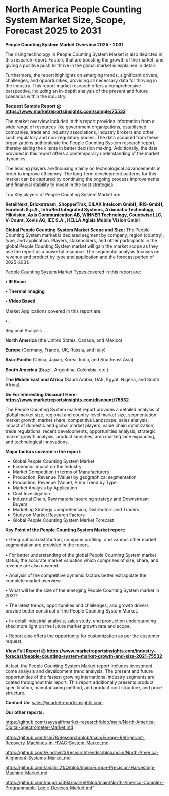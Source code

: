# North America People Counting System Market Size, Scope, Forecast 2025 to 2031

<Strong> People Counting System Market Overview 2025 - 2031</strong>

The rising technology in People Counting System Market is also depicted in this research report. Factors that are boosting the growth of the market, and giving a positive push to thrive in the global market is explained in detail.

Furthermore, the report highlights on emerging trends, significant drivers, challenges, and opportunities, providing all necessary data for thriving in the industry. This report market research offers a comprehensive perspective, including an in-depth analysis of the present and future scenarios within the industry.

<strong>Request Sample Report @ <a href=https://www.marketreportsinsights.com/sample/75532>https://www.marketreportsinsights.com/sample/75532</a></strong>

The market overview included in this report provides information from a wide range of resources like government organizations, established companies, trade and industry associations, industry brokers and other such regulatory and non-regulatory bodies. The data acquired from these organizations authenticate the People Counting System research report, thereby aiding the clients in better decision making. Additionally, the data provided in this report offers a contemporary understanding of the market dynamics.

The leading players are focusing mainly on technological advancements in order to improve efficiency. The long-term development patterns for this market can be captured by continuing the ongoing process improvements and financial stability to invest in the best strategies.

Top Key players of People Counting System Market are:

<strong>RetailNext, Brickstream, ShopperTrak, DILAX Intelcom GmbH, IRIS-GmbH, Eurotech S.p.A., InfraRed Integrated Systems, Axiomatic Technology, Hikvision, Axis Communication AB, WINNER Technology, Countwise LLC, V-Count, Xovis AG, IEE S.A., HELLA Aglaia Mobile Vision GmbH</strong>

<strong><b>Global People Counting System Market Scope and Size:</b></strong>
The People Counting System market is declared segment by company, region (country), type, and application. Players, stakeholders, and other participants in the global People Counting System market will gain the market scope as they use the report as a powerful resource. The segmental analysis focuses on revenue and product by type and application and the forecast period of 2025-2031.

People Counting System Market Types covered in this report are:

<strong>• IR Beam

• Thermal Imaging

• Video Based</strong>

Market Applications covered in this report are:

<strong>• .</strong> 

Regional Analysis

<strong>North America</strong> (the United States, Canada, and Mexico)

<strong>Europe</strong> (Germany, France, UK, Russia, and Italy)

<strong>Asia-Pacific</strong> (China, Japan, Korea, India, and Southeast Asia)

<strong>South America</strong> (Brazil, Argentina, Colombia, etc.)

<strong>The Middle East and Africa</strong> (Saudi Arabia, UAE, Egypt, Nigeria, and South Africa)

<strong>Go For Interesting Discount Here: <a href=https://www.marketreportsinsights.com/discount/75532>https://www.marketreportsinsights.com/discount/75532</a></strong>

The People Counting System market report provides a detailed analysis of global market size, regional and country-level market size, segmentation market growth, market share, competitive Landscape, sales analysis, impact of domestic and global market players, value chain optimization, trade regulations, recent developments, opportunities analysis, strategic market growth analysis, product launches, area marketplace expanding, and technological innovations.

<strong><b>Major factors covered in the report:</b></strong>
<ul>
  <li>Global People Counting System Market </li>
  <li>Economic Impact on the Industry</li>
  <li>Market Competition in terms of Manufacturers</li>
  <li>Production, Revenue (Value) by geographical segmentation</li>
  <li>Production, Revenue (Value), Price Trend by Type</li>
  <li>Market Analysis by Application</li>
  <li>Cost Investigation</li>
  <li>Industrial Chain, Raw material sourcing strategy and Downstream Buyers</li>
  <li>Marketing Strategy comprehension, Distributors and Traders</li>
  <li>Study on Market Research Factors</li>
  <li>Global People Counting System Market Forecast</li>
</ul>

<strong><b>Key Point of the People Counting System Market report:</b></strong>

• Geographical distribution, company profiling, and various other market segmentation are provided in the report.

• For better understanding of the global People Counting System market status, the accurate market valuation which comprises of size, share, and revenue are also covered.

• Analysis of the competitive dynamic factors better extrapolate the complete market overview

• What will be the size of the emerging People Counting System market in 2031?

• The latest trends, opportunities and challenges, and growth drivers provide better construal of the People Counting System Market.

• In-detail industrial analysis, sales study, and production understanding shed more light on the future market growth rate and scope.

• Report also offers the opportunity for customization as per the customer request.

<strong><b>View Full Report @ <a href=https://www.marketreportsinsights.com/industry-forecast/people-counting-system-market-growth-and-size-2021-75532>https://www.marketreportsinsights.com/industry-forecast/people-counting-system-market-growth-and-size-2021-75532</a></b></strong>


At last, the People Counting System Market report includes investment come analysis and development trend analysis. The present and future opportunities of the fastest growing international industry segments are coated throughout this report. This report additionally presents product specification, manufacturing method, and product cost structure, and price structure.

<strong>Contact Us:</strong>
sales@marketreportsinsights.com

<strong>Our other reports:</strong>

<a href=https://github.com/sayysaif/market-research/blob/main/North-America-Digital-Spectrometer-Market.md>https://github.com/sayysaif/market-research/blob/main/North-America-Digital-Spectrometer-Market.md</a>

<a href=https://github.com/Ishi78/Research/blob/main/Europe-Refrigerant-Recovery-Machines-in-HVAC-System-Market.md>https://github.com/Ishi78/Research/blob/main/Europe-Refrigerant-Recovery-Machines-in-HVAC-System-Market.md</a>

<a href=https://github.com/Hindavi23/researchtrendss/blob/main/North-America-Alignment-Systems-Market.md>https://github.com/Hindavi23/researchtrendss/blob/main/North-America-Alignment-Systems-Market.md</a>

<a href=https://github.com/anjaliiii21/Q/blob/main/Europe-Precision-Harvesting-Machine-Market.md>https://github.com/anjaliiii21/Q/blob/main/Europe-Precision-Harvesting-Machine-Market.md</a>

<a href=https://github.com/mugdha364/market/blob/main/North-America-Complex-Programmable-Logic-Devices-Market.md>https://github.com/mugdha364/market/blob/main/North-America-Complex-Programmable-Logic-Devices-Market.md</a>"
